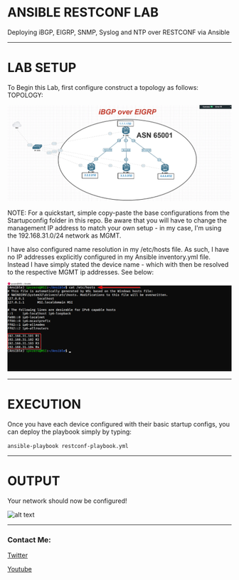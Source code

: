 # ANSIBLE RESTCONF LAB
Deploying iBGP, EIGRP, SNMP, Syslog and NTP over RESTCONF via Ansible

-----------------------------------------------------------------------------------
# LAB SETUP

To Begin this Lab, first configure construct a topology as follows:
TOPOLOGY:


![alt text](https://github.com/IPvZero/Ansible-RESTCONF/blob/master/images/labpic.png?raw=true)

NOTE: For a quickstart, simple copy-paste the base configurations from the Startupconfig folder in this repo.
Be aware that you will have to change the management IP address to match your own setup - in my case, I'm using the 192.168.31.0/24 network as MGMT.

I have also configured name resolution in my /etc/hosts file. As such, I have no IP addresses explicitly configured in my Ansible inventory.yml file.
Instead I have simply stated the device name - which with then be resolved to the respective MGMT ip addresses. See below:


![alt text](https://github.com/IPvZero/Ansible-RESTCONF/blob/master/images/etc.png?raw=true)

----------------------------------------------------------------------------------------------------
# EXECUTION

Once you have each device configured with their basic startup configs, you can deploy the playbook simply by typing: 


```ansible-playbook restconf-playbook.yml```

-------------------------------------------------------------------------------------------------------------------
# OUTPUT

Your network should now be configured!


![alt text](https://github.com/IPvZero/Ansible-RESTCONF/blob/master/images/complete.png?raw=true)


-----------------------------------------------------------------------------------------------------------------

### Contact Me:

[Twitter](https://twitter.com/IPvZero)

[Youtube](https://youtube.com/c/IPvZero)

